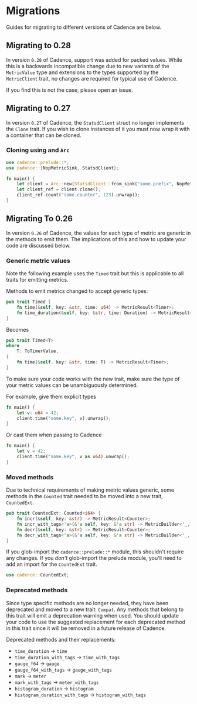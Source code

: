 # Migrations

Guides for migrating to different versions of Cadence are below.

## Migrating to 0.28

In version `0.28` of Cadence, support was added for packed values.
While this is a backwards incompatible change due to new variants of
the `MetricValue` type and extensions to the types supported by the
`MetricClient` trait, no changes are required for typical use of Cadence.

If you find this is not the case, please open an issue.

## Migrating to 0.27

In version `0.27` of Cadence, the `StatsdClient` struct no longer
implements the `Clone` trait. If you wish to clone instances of it
you must now wrap it with a container that can be cloned.

### Cloning using and `Arc`

```rust
use cadence::prelude::*;
use cadence::{NopMetricSink, StatsdClient};

fn main() {
    let client = Arc::new(StatsdClient::from_sink("some.prefix", NopMetricSink));
    let client_ref = client.clone();
    client_ref.count("some.counter", 123).unwrap();
}
```

## Migrating To 0.26

In version `0.26` of Cadence, the values for each type of metric are
generic in the methods to emit them. The implications of this and how
to update your code are discussed below.

### Generic metric values

Note the following example uses the `Timed` trait but this is applicable
to all traits for emitting metrics.

Methods to emit metrics changed to accept generic types:

```rust
pub trait Timed {
    fn time(&self, key: &str, time: u64) -> MetricResult<Timer>;
    fn time_duration(&self, key: &str, time: Duration) -> MetricResult<Timer>;
}
```
Becomes

```rust
pub trait Timed<T>
where
    T: ToTimerValue,
{
    fn time(&self, key: &str, time: T) -> MetricResult<Timer>;
}
```

To make sure your code works with the new trait, make sure the type
of your metric values can be unambiguously determined.

For example, give them explicit types

```rust
fn main() {
    let v: u64 = 42;
    client.time("some.key", v).unwrap();
}

```

Or cast them when passing to Cadence

```rust
fn main() {
    let v = 42;
    client.time("some.key", v as u64).unwrap();
}
```

### Moved methods

Due to technical requirements of making metric values generic, some methods
in the `Counted` trait needed to be moved into a new trait, `CountedExt`.

```rust
pub trait CountedExt: Counted<i64> {
    fn incr(&self, key: &str) -> MetricResult<Counter>;
    fn incr_with_tags<'a>(&'a self, key: &'a str) -> MetricBuilder<'_, '_, Counter>;
    fn decr(&self, key: &str) -> MetricResult<Counter>;
    fn decr_with_tags<'a>(&'a self, key: &'a str) -> MetricBuilder<'_, '_, Counter>;
}
```

If you glob-import the `cadence::prelude::*` module, this shouldn't require any
changes. If you _don't_ glob-import the prelude module, you'll need to add an
import for the `CountedExt` trait.

```rust
use cadence::CountedExt;
```

### Deprecated methods

Since type specific methods are no longer needed, they have been deprecated
and  moved to a new trait: `Compat`. Any methods that belong to this trait
will emit a deprecation warning when used. You should update your code to
use the suggested replacement for each deprecated method in this trait since
it will be removed in a future release of Cadence.

Deprecated methods and their replacements:

* `time_duration` -> `time`
* `time_duration_with_tags` -> `time_with_tags`
* `gauge_f64` -> `gauge`
* `gauge_f64_with_tags` -> `gauge_with_tags`
* `mark` -> `meter`
* `mark_with_tags` -> `meter_with_tags`
* `histogram_duration` -> `histogram`
* `histogram_duration_with_tags` -> `histogram_with_tags`

